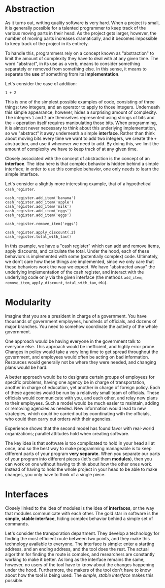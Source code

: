 # Abstraction

As it turns out, writing quality software is very hard. When a project is small, it is generally possible for a talented programmer to keep track of the various moving parts in their head. As the project gets larger, however, the number of moving parts increases dramatically, and it becomes impossible to keep track of the project in its entirety.

To handle this, programmers rely on a concept known as "abstraction" to limit the amount of complexity they have to deal with at any given time. The word "abstract", in its use as a verb, means to consider something separately or removed from something else. In this sense, it means to separate the **use** of something from its **implementation**.

Let's consider the case of addition:

```
1 + 2
```

This is one of the simplest possible examples of code, consisting of three things: two integers, and an operator to apply to those integers. Underneath this simple appearance, however, hides a surprising amount of complexity. The integers `1` and `2` are themselves represented using strings of bits and the `+` operation itself requires manipulating those bits. When programming, it is almost never necessary to think about this underlying implementation, so we "abstract" it away underneath a simple **interface**. Rather than think about moving bits every time we want to add two integers, we create the `+` abstraction, and use it whenever we need to add. By doing this, we limit the amount of complexity we have to keep track of at any given time.

Closely associated with the concept of abstraction is the concept of an **interface**. The idea here is that complex behavior is hidden behind a simple interface; in order to use this complex behavior, one only needs to learn the simple interface.

Let's consider a slightly more interesting example, that of a hypothetical `cash_register`.

```
cash_register.add_item('banana')
cash_register.add_item('apple')
cash_register.add_item('milk')
cash_register.add_item('eggs')
cash_register.add_item('eggs')

cash_register.remove_item('eggs')

cash_register.apply_discount(.2)
cash_register.total_with_tax()
```

In this example, we have a "cash register" which can add and remove items, apply discounts, and calculate the total. Under the hood, each of these behaviors is implemented with some (potentially complex) code. Ultimately, we don't care how these things are implemented, since we only care that these behaviors work the way we expect. We have "abstracted away" the underlying implementation of the cash register, and interact with the underlying code only via the given interface (the methods `add_item`, `remove_item`, `apply_discount`, `total_with_tax`, etc).


# Modularity

Imagine that you are a president in charge of a government. You have thousands of government employees, hundreds of officials, and dozens of major branches. You need to somehow coordinate the activity of the whole government.

One approach would be having everyone in the government talk to everyone else. This approach would be inefficient, and highly error prone. Changes in policy would take a very long time to get spread throughout the government, and employees would often be acting on bad information. Resources would generally not be where they were needed, and changing plans would be hard.

A better approach would be to designate certain groups of employees for specific problems, having one agency be in charge of transportation, another in charge of education, yet another in charge of foreign policy. Each of these agencies would be run by a relatively small team of officials. These officials would communicate with you, and each other, and relay new plans to their employees. Such a model would be much easier to maintain, adding or removing agencies as needed. New information would lead to new strategies, which could be carried out by coordinating with the officials, who could then carry out orders with their agencies.

Experience shows that the second model has found favor with real-world organizations; parallel attitudes hold when creating software.

The key idea is that software is too complicated to hold in your head all at once, and so the best way to make programming manageable is to keep different parts of your program **very separate**. When you separate our parts of your program into different pieces (let's call them **modules**), then you can work on one without having to think about how the other ones work. Instead of having to hold the whole project in your head to be able to make changes, you only have to think of a single piece.


# Interfaces

Closely linked to the idea of modules is the idea of **interfaces**, or the way that modules communicate with each other. The gold star in software is the **simple, stable interface**, hiding complex behavior behind a simple set of commands.

Let's consider the transporation department. They develop a technology for finding the most efficient route between two points, and they make this technology available to everyone. The interface is simple: enter a starting address, and an ending address, and the tool does the rest. The actual algorithm for finding the route is complex, and researchers are constantly working to make it better. As long as the interface remains the same, however, no users of the tool have to know about the changes happening under the hood. Furthermore, the makers of the tool don't have to know about how the tool is being used. The *simple, stable interface* makes this possible.